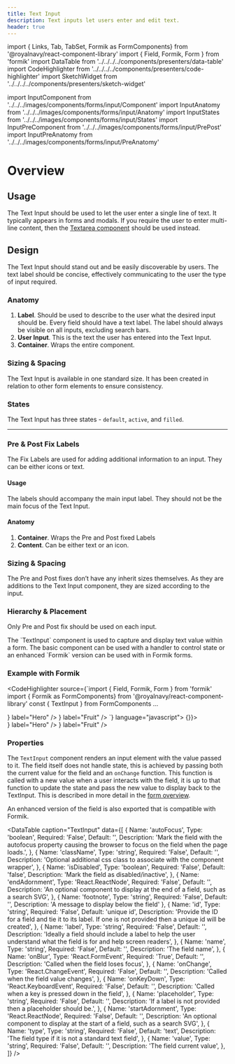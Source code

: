 ```yaml
---
title: Text Input
description: Text inputs let users enter and edit text.
header: true
---
```


import { Links, Tab, TabSet, Formik as FormComponents} from '@royalnavy/react-component-library'
import { Field, Formik, Form } from 'formik'
import DataTable from '../../../../components/presenters/data-table'
import CodeHighlighter from '../../../../components/presenters/code-highlighter'
import SketchWidget from '../../../../components/presenters/sketch-widget'

import InputComponent from '../../../images/components/forms/input/Component'
import InputAnatomy from '../../../images/components/forms/input/Anatomy'
import InputStates from '../../../images/components/forms/input/States'
import InputPreComponent from '../../../images/components/forms/input/PrePost'
import InputPreAnatomy from '../../../images/components/forms/input/PreAnatomy'

# Overview

<InputComponent />

## Usage
The Text Input should be used to let the user enter a single line of text. It typically appears in forms and modals. If you require the user to enter multi-line content, then the [Textarea component](/forms/textarea) should be used instead.

<TabSet>

<Tab title="Design">

<SketchWidget name="Input" href="/design-system.sketch" />

## Design
The Text Input should stand out and be easily discoverable by users. The text label should be concise, effectively communicating to the user the type of input required.

### Anatomy
<InputAnatomy />

1. **Label**. Should be used to describe to the user what the desired input should be. Every field should have a text label. The label should always be visible on all inputs, excluding search bars.
2. **User Input**. This is the text the user has entered into the Text Input.
3. **Container**. Wraps the entire component.

### Sizing & Spacing
The Text Input is available in one standard size. It has been created in relation to other form elements to ensure consistency.

### States
<InputStates />

The Text Input has three states - `default`, `active`, and `filled`.

---

### Pre & Post Fix Labels
The Fix Labels are used for adding additional information to an input. They can be either icons or text.
<InputPreComponent />

#### Usage
The labels should accompany the main input label. They should not be the main focus of the Text Input.

#### Anatomy
<InputPreAnatomy />

1. **Container**. Wraps the Pre and Post fixed Labels
2. **Content**. Can be either text or an icon.

### Sizing & Spacing
The Pre and Post fixes don’t have any inherit sizes themselves. As they are additions to the Text Input component, they are sized according to the input.

### Hierarchy & Placement
Only Pre and Post fix should be used on each input.

</Tab>

<Tab title="Develop">
The `TextInput` component is used to capture and display text value within a form. The basic component can be used with a handler to control state or an enhanced `Formik` version can be used with in Formik forms.

### Example with Formik
<CodeHighlighter source={`import { Field, Formik, Form } from 'formik'
import { Formik as FormComponents} from '@royalnavy/react-component-library'
const { TextInput } from FormComponents
...
<Formik initialValues={initialValues} onSubmit={onSubmit}>

<Form>
  <Field className="rn-textinput--is-valid" name="colour" component={TextInput} label="My Label" />
  <Field name="name" component={TextInput} label="Name" />
  <Field name="city" component={TextInput} label="City" />
  <Field name="hero" component={TextInput} endAdornment={<Search />} label="Hero" />
  <Field name="fruit" component={TextInput} startAdornment={<Search />} label="Fruit" />
  <Field name="search" component={TextInput} placeholder="search" />
</Form>
</Formik>`} language="javascript">
  <Formik initialValues={{name: '', city: '', hero: '', fruit: '', search: ''}} onSubmit={() => {}}> 
  <Form>
      <Field className="rn-textinput--is-valid" name="colour" component={FormComponents.TextInput} label="My Label" />
      <Field 
        name="name" 
        component={FormComponents.TextInput} 
        label="Name" 
        form={{
          errors: {
            name: 'Invalid Name'
          },
          touched: {
            name: true
          }
        }}
        />
      <Field name="city" component={FormComponents.TextInput} label="City" />
      <Field name="hero" component={FormComponents.TextInput} endAdornment={<Icons.Search />} label="Hero" />
      <Field name="fruit" component={FormComponents.TextInput} startAdornment={<Icons.Search />} label="Fruit" />
      <Field name="search" component={FormComponents.TextInput} placeholder="search" />
      </Form>
  </Formik>
</CodeHighlighter>


### Properties
The `TextInput` component renders an input element with the value passed to it. The field itself does not handle state, this is achieved by passing both the current value for the field and an `onChange` function. This function is called with a new value when a user interacts with the field, it is up to that function to update the state and pass the new value to display back to the TextInput. This is described in more detail in the [form overview](/components/form).

An enhanced version of the field is also exported that is compatible with Formik.

<DataTable caption="TextInput" data={[
  {
    Name: 'autoFocus',
    Type: 'boolean',
    Required: 'False',
    Default: '',
    Description: 'Mark the field with the autofocus property causing the browser to focus on the field when the page loads.',
  },
  {
    Name: 'className',
    Type: 'string',
    Required: 'False',
    Default: '',
    Description: 'Optional additional css class to associate with the component wrapper',
  },
  {
    Name: 'isDisabled',
    Type: 'boolean',
    Required: 'False',
    Default: 'false',
    Description: 'Mark the field as disabled/inactive',
  },
  {
    Name: 'endAdornment',
    Type: 'React.ReactNode',
    Required: 'False',
    Default: '',
    Description: 'An optional component to display at the end of a field, such as a search SVG',
  },
  {
    Name: 'footnote',
    Type: 'string',
    Required: 'False',
    Default: '',
    Description: 'A message to display below the field'
  },
  {
    Name: 'id',
    Type: 'string',
    Required: 'False',
    Default: 'unique id',
    Description: 'Provide the ID for a field and tie it to its label. If one is not provided then a unique id will be created',
  },
  {
    Name: 'label',
    Type: 'string',
    Required: 'False',
    Default: '',
    Description: 'Ideally a field should include a label to help the user understand what the field is for and help screen readers',
  },
  {
    Name: 'name',
    Type: 'string',
    Required: 'False',
    Default: '',
    Description: 'The field name',
  },
  {
    Name: 'onBlur',
    Type: 'React.FormEvent<Element>',
    Required: 'True',
    Default: '',
    Description: 'Called when the field loses focus',
  },
  {
    Name: 'onChange',
    Type: 'React.ChangeEvent<HTMLInputElement>',
    Required: 'False',
    Default: '',
    Description: 'Called when the field value changes',
  },
  {
    Name: 'onKeyDown',
    Type: 'React.KeyboardEvent<HTMLInputElement>',
    Required: 'False',
    Default: '',
    Description: 'Called when a key is pressed down in the field',
  },
  {
    Name: 'placeholder',
    Type: 'string',
    Required: 'False',
    Default: '',
    Description: 'If a label is not provided then a placeholder should be.',
  },
  {
    Name: 'startAdornment',
    Type: 'React.ReactNode',
    Required: 'False',
    Default: '',
    Description: 'An optional component to display at the start of a field, such as a search SVG',
  },
  {
    Name: 'type',
    Type: 'string',
    Required: 'False',
    Default: 'text',
    Description: 'The field type if it is not a standard text field',
  },
  {
    Name: 'value',
    Type: 'string',
    Required: 'False',
    Default: '',
    Description: 'The field current value',
  },
]} />

</Tab>
</TabSet>
